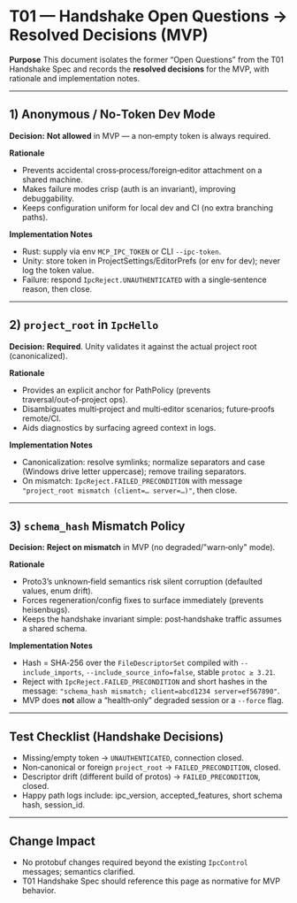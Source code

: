 # T01 — Handshake Open Questions → Resolved Decisions (MVP)

**Purpose**
This document isolates the former “Open Questions” from the T01 Handshake Spec and records the **resolved decisions** for the MVP, with rationale and implementation notes.

---

## 1) Anonymous / No‑Token Dev Mode
**Decision:** **Not allowed** in MVP — a non‑empty token is always required.

**Rationale**
- Prevents accidental cross‑process/foreign‑editor attachment on a shared machine.
- Makes failure modes crisp (auth is an invariant), improving debuggability.
- Keeps configuration uniform for local dev and CI (no extra branching paths).

**Implementation Notes**
- Rust: supply via env `MCP_IPC_TOKEN` or CLI `--ipc-token`.
- Unity: store token in ProjectSettings/EditorPrefs (or env for dev); never log the token value.
- Failure: respond `IpcReject.UNAUTHENTICATED` with a single‑sentence reason, then close.

---

## 2) `project_root` in `IpcHello`
**Decision:** **Required**. Unity validates it against the actual project root (canonicalized).

**Rationale**
- Provides an explicit anchor for PathPolicy (prevents traversal/out‑of‑project ops).
- Disambiguates multi‑project and multi‑editor scenarios; future‑proofs remote/CI.
- Aids diagnostics by surfacing agreed context in logs.

**Implementation Notes**
- Canonicalization: resolve symlinks; normalize separators and case (Windows drive letter uppercase); remove trailing separators.
- On mismatch: `IpcReject.FAILED_PRECONDITION` with message `"project_root mismatch (client=… server=…)"`, then close.

---

## 3) `schema_hash` Mismatch Policy
**Decision:** **Reject on mismatch** in MVP (no degraded/"warn‑only" mode).

**Rationale**
- Proto3’s unknown‑field semantics risk silent corruption (defaulted values, enum drift).
- Forces regeneration/config fixes to surface immediately (prevents heisenbugs).
- Keeps the handshake invariant simple: post‑handshake traffic assumes a shared schema.

**Implementation Notes**
- Hash = SHA‑256 over the `FileDescriptorSet` compiled with `--include_imports`, `--include_source_info=false`, stable `protoc ≥ 3.21`.
- Reject with `IpcReject.FAILED_PRECONDITION` and short hashes in the message: `"schema_hash mismatch; client=abcd1234 server=ef567890"`.
- MVP does **not** allow a “health‑only” degraded session or a `--force` flag.

---

## Test Checklist (Handshake Decisions)
- Missing/empty token → `UNAUTHENTICATED`, connection closed.
- Non‑canonical or foreign `project_root` → `FAILED_PRECONDITION`, closed.
- Descriptor drift (different build of protos) → `FAILED_PRECONDITION`, closed.
- Happy path logs include: ipc_version, accepted_features, short schema hash, session_id.

---

## Change Impact
- No protobuf changes required beyond the existing `IpcControl` messages; semantics clarified.
- T01 Handshake Spec should reference this page as normative for MVP behavior.

